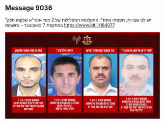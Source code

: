 ## Message 9036

"יש לנו שבויות, תפסתי אחת":
ההקלטות המפלילות של 2 מורי אונר"א שלקחו חלק במתקפת 7 באוקטובר - נחשפות
https://www.idf.il/184077

![Photo](./9036/9036_photo.jpg)

